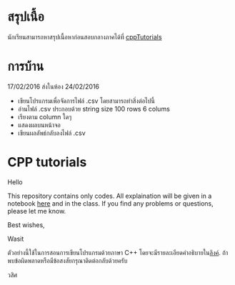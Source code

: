สรุปเนื้อ
==
นักเรียนสามารถหาสรุปเนื้อหาก่อนสอบกลางภาคได้ที่ [cppTutorials](https://wasit7.gitbooks.io/cpp_tutorial/content/index.html)


การบ้าน
==
17/02/2016 ส่งในห้อง 24/02/2016 
* เขียนโปรแกรมเพื่อจัดการไฟล์ .csv โดยสามารถทำสิ่งต่อไปนี้
* อ่านไฟล์ .csv ประกอบด้วย string size 100 rows  6 colums
* เรียงตาม column ใดๆ
* แสดงผลบนหน้าจอ
* เขียนผลลัพธ์กลับลงไฟล์ .csv



CPP tutorials
==
Hello

This repository contains only codes. All explaination will be given in a notebook  [here](https://github.com/wasit7/cppTutorials/blob/master/notebook/cpp_tutorial.ipynb) and in the class. If you find any problems or questions, please let me know.

Best wishes,

Wasit


ตัวอย่างนี้ใช้ในการสอนการเขียนโปรแกรมด้วยภาษา C++ โดยจะมีรายละเอียดคำอธิบายใน[ลิงค์](https://github.com/wasit7/cppTutorials/blob/master/notebook/cpp_tutorial.ipynb). ถ้าพบข้อผิดพลาดหรือมีข้อสงสัยกรุณาติดต่อกลับด้วยครับ

วสิศ
